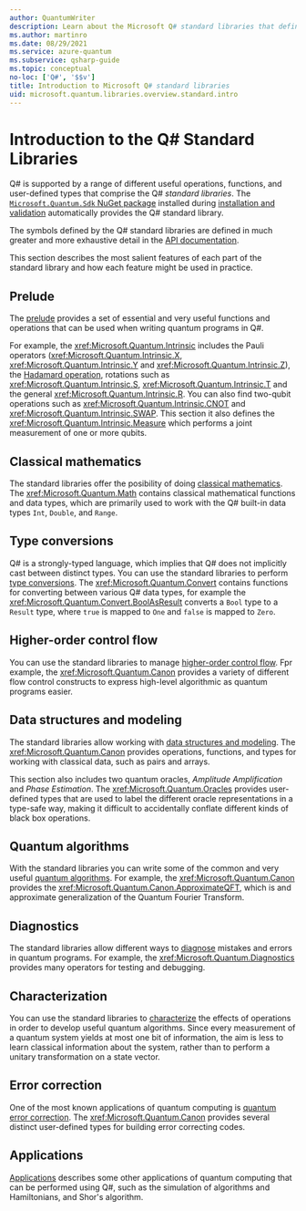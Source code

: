 ```yaml
---
author: QuantumWriter
description: Learn about the Microsoft Q# standard libraries that define the operations, functions and data types used in quantum programs.
ms.author: martinro
ms.date: 08/29/2021
ms.service: azure-quantum
ms.subservice: qsharp-guide
ms.topic: conceptual
no-loc: ['Q#', '$$v']
title: Introduction to Microsoft Q# standard libraries
uid: microsoft.quantum.libraries.overview.standard.intro
---
```


# Introduction to the Q# Standard Libraries

Q# is supported by a range of different useful operations, functions, and user-defined types that comprise the Q# *standard libraries*.
The [`Microsoft.Quantum.Sdk` NuGet package](https://www.nuget.org/packages/Microsoft.Quantum.Sdk/) installed during [installation and validation](xref:microsoft.quantum.install-qdk.overview) automatically provides the Q# standard library.

The symbols defined by the Q# standard libraries are defined in much greater and more exhaustive detail in the [API documentation](xref:microsoft.quantum.apiref-intro).

This section describes the most salient features of each part of the standard library and how each feature might be used in practice. 

## Prelude

The [prelude](xref:microsoft.quantum.libraries.overview.standard.prelude) provides a set of essential and very useful functions and operations that can be used when writing quantum programs in Q#.

For example, the <xref:Microsoft.Quantum.Intrinsic> includes the Pauli operators (<xref:Microsoft.Quantum.Intrinsic.X>, <xref:Microsoft.Quantum.Intrinsic.Y> and <xref:Microsoft.Quantum.Intrinsic.Z>), the [Hadamard operation](xref:Microsoft.Quantum.Intrinsic.H), rotations such as <xref:Microsoft.Quantum.Intrinsic.S>, <xref:Microsoft.Quantum.Intrinsic.T> and the general <xref:Microsoft.Quantum.Intrinsic.R>. You can also find two-qubit operations such as <xref:Microsoft.Quantum.Intrinsic.CNOT> and <xref:Microsoft.Quantum.Intrinsic.SWAP>. This section it also defines the <xref:Microsoft.Quantum.Intrinsic.Measure> which performs a joint measurement of one or more qubits. 

## Classical mathematics

The standard libraries offer the posibility of doing [classical mathematics](xref:microsoft.quantum.libraries.overview.math). The <xref:Microsoft.Quantum.Math> contains classical mathematical functions and data types, which are primarily used to work with the Q# built-in data types `Int`, `Double`, and `Range`.
 
## Type conversions

Q# is a strongly-typed language, which implies that Q# does not implicitly cast between distinct types. You can use the standard libraries to perform [type conversions](xref:microsoft.quantum.libraries.overview.convert). The <xref:Microsoft.Quantum.Convert> contains functions for converting between various Q# data types, for example the <xref:Microsoft.Quantum.Convert.BoolAsResult> converts a `Bool` type to a `Result` type, where `true` is mapped to `One` and `false` is mapped to `Zero`.

## Higher-order control flow

You can use the standard libraries to manage [higher-order control flow](xref:microsoft.quantum.libraries.overview-standard.control-flow). Fpr example, the <xref:Microsoft.Quantum.Canon> provides a variety of different flow control constructs to express high-level algorithmic as quantum programs easier.

## Data structures and modeling

The standard libraries allow working with [data structures and modeling](xref:microsoft.quantum.libraries.overview.data-structures). The <xref:Microsoft.Quantum.Canon> provides operations, functions, and types for working with classical data, such as pairs and arrays. 

This section also includes two quantum oracles, *Amplitude Amplification* and *Phase Estimation*. The <xref:Microsoft.Quantum.Oracles> provides user-defined types that are used to label the different oracle representations in a type-safe way, making it difficult to accidentally conflate different kinds of black box operations.

## Quantum algorithms

With the standard libraries you can write some of the common and very useful  [quantum algorithms](xref:microsoft.quantum.libraries.overview.standard.algorithms). For example, the <xref:Microsoft.Quantum.Canon> provides the <xref:Microsoft.Quantum.Canon.ApproximateQFT>, which is and approximate generalization of the Quantum Fourier Transform.

## Diagnostics

The standard libraries allow different ways to [diagnose](xref:microsoft.quantum.libraries.overview.diagnostics) mistakes and errors in quantum programs. For example, the <xref:Microsoft.Quantum.Diagnostics> provides many operators for testing and debugging.

## Characterization

You can use the standard libraries to [characterize](xref:microsoft.quantum.libraries.overview.characterization) the effects of operations in order to develop useful quantum algorithms. Since every measurement of a quantum system yields at most one bit of information, the aim is less to learn classical information about the system, rather than to perform a unitary transformation on a state vector. 

## Error correction

One of the most known applications of quantum computing is [quantum error correction](xref:microsoft.quantum.libraries.overview.error-correction). The <xref:Microsoft.Quantum.Canon> provides several distinct user-defined types for building error correcting codes.

## Applications 

[Applications](xref:microsoft.quantum.libraries.overview.applications) describes some other applications of quantum computing that can be performed using Q#, such as the simulation of algorithms and Hamiltonians, and Shor's algorithm.



